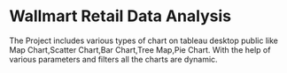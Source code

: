 # Wallmart Retail Data Analysis
The Project includes various types of chart on tableau desktop public like Map Chart,Scatter Chart,Bar Chart,Tree Map,Pie Chart.
With the help of various parameters and filters all the charts are dynamic.

